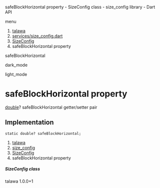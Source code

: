 




safeBlockHorizontal property - SizeConfig class - size\_config library - Dart API







menu

1. [talawa](../../index.html)
2. [services/size\_config.dart](../../file-___home_harshil_Desktop_open-source_palisadoes_talawa_lib_services_size_config/)
3. [SizeConfig](../../file-___home_harshil_Desktop_open-source_palisadoes_talawa_lib_services_size_config/SizeConfig-class.html)
4. safeBlockHorizontal property

safeBlockHorizontal


dark\_mode

light\_mode




# safeBlockHorizontal property


[double](https://api.flutter.dev/flutter/dart-core/double-class.html)?
safeBlockHorizontal
getter/setter pair

## Implementation

```
static double? safeBlockHorizontal;
```

 


1. [talawa](../../index.html)
2. [size\_config](../../file-___home_harshil_Desktop_open-source_palisadoes_talawa_lib_services_size_config/)
3. [SizeConfig](../../file-___home_harshil_Desktop_open-source_palisadoes_talawa_lib_services_size_config/SizeConfig-class.html)
4. safeBlockHorizontal property

##### SizeConfig class





talawa
1.0.0+1






